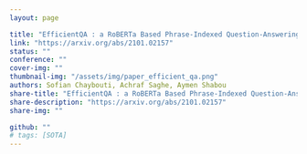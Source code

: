 ```yaml
---
layout: page

title: "EfficientQA : a RoBERTa Based Phrase-Indexed Question-Answering System"
link: "https://arxiv.org/abs/2101.02157"
status: ""
conference: ""
cover-img: ""
thumbnail-img: "/assets/img/paper_efficient_qa.png"
authors: Sofian Chaybouti, Achraf Saghe, Aymen Shabou
share-title: "EfficientQA : a RoBERTa Based Phrase-Indexed Question-Answering System"
share-description: "https://arxiv.org/abs/2101.02157"
share-img: ""

github: ""
# tags: [SOTA]
---
```

